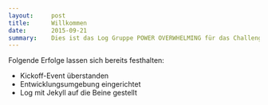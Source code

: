 ```yaml
---
layout:     post
title:      Willkommen
date:       2015-09-21
summary:    Dies ist das Log Gruppe POWER OVERWHELMING für das Challengeprojekt 1 an der HSR
---
```


Folgende Erfolge lassen sich bereits festhalten:

* Kickoff-Event überstanden
* Entwicklungsumgebung eingerichtet
* Log mit Jekyll auf die Beine gestellt
